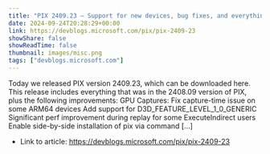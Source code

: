 ```yaml
---
title: "PIX 2409.23 – Support for new devices, bug fixes, and everything in 2408.09"
date: 2024-09-24T20:28:29+00:00
link: https://devblogs.microsoft.com/pix/pix-2409-23
showShare: false
showReadTime: false
thumbnail: images/misc.png
tags: ["devblogs.microsoft.com"]
---
```

Today we released PIX version 2409.23, which can be downloaded here. This release includes everything that was in the 2408.09 version of PIX, plus the following improvements: GPU Captures: Fix capture-time issue on some ARM64 devices Add support for D3D_FEATURE_LEVEL_1_0_GENERIC Significant perf improvement during replay for some ExecuteIndirect users Enable side-by-side installation of pix via command […]

- Link to article: https://devblogs.microsoft.com/pix/pix-2409-23